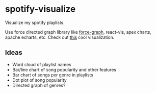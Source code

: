 # spotify-visualize
Visualize my spotify playlists.

Use force directed graph library like [force-graph](https://github.com/vasturiano/force-graph), react-vis, apex charts, apache echarts, etc. Check out [this](https://echarts.apache.org/examples/en/editor.html?c=global-wind-visualization&gl=1) cool visualization.

## Ideas
 - Word cloud of playlist names
 - Bar/line chart of song popularity and other features
 - Bar chart of songs per genre in playlists
 - Dot plot of song popularity
 - Directed graph of genres?